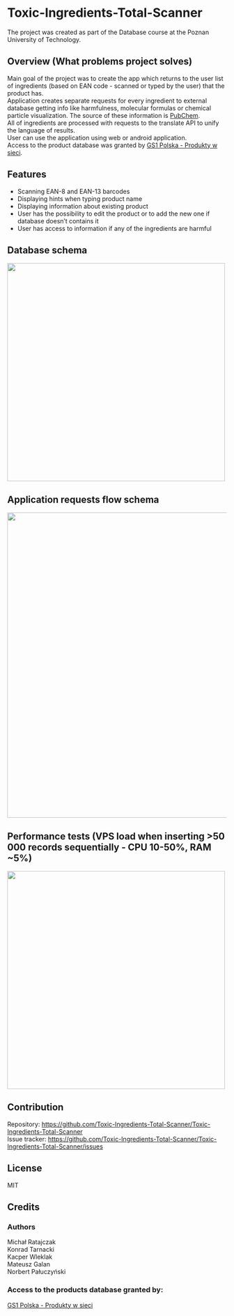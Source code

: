 # Toxic-Ingredients-Total-Scanner

The project was created as part of the Database course at the Poznan University of Technology.

## Overview (What problems project solves)
Main goal of the project was to create the app which returns to the user list of ingredients (based on EAN code - scanned or typed by the user) that the product has. <br/>
Application creates separate requests for every ingredient to external database getting info like harmfulness, molecular formulas or chemical particle visualization.
The source of these information is [PubChem](https://pubchem.ncbi.nlm.nih.gov/). <br/>
All of ingredients are processed with requests to the translate API to unify the language of results. <br/>
User can use the application using web or android application.
<br/>
Access to the product database was granted by [GS1 Polska - Produkty w sieci](http://produktywsieci.gs1.pl/).


## Features
- Scanning EAN-8 and EAN-13 barcodes
- Displaying hints when typing product name
- Displaying information about existing product
- User has the possibility to edit the product or to add the new one if database doesn’t contains it
- User has access to information if any of the ingredients are harmful 

## Database schema

<img src="https://i.imgur.com/tKgdoxw.png" style="width: 500px"/>

## Application requests flow schema 

<img src="https://i.imgur.com/ktFEnbP.png" style="width: 700px"/>

## Performance tests (VPS load when inserting >50 000 records sequentially - CPU 10-50%, RAM ~5%)

<img src="https://i.imgur.com/cIuLDAk.png" style="width: 500px"/>

## Contribution
Repository: https://github.com/Toxic-Ingredients-Total-Scanner/Toxic-Ingredients-Total-Scanner <br/>
Issue tracker: https://github.com/Toxic-Ingredients-Total-Scanner/Toxic-Ingredients-Total-Scanner/issues 

## License
MIT

## Credits
### Authors
Michał Ratajczak <br/>
Konrad Tarnacki <br/>
Kacper Wleklak <br/>
Mateusz Galan <br/>
Norbert Pałuczyński 
### Access to the products database granted by: 
[GS1 Polska - Produkty w sieci](http://produktywsieci.gs1.pl/)
